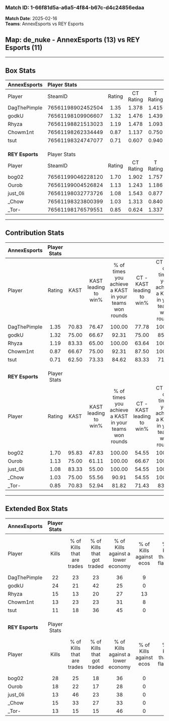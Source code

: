 ### Match ID: 1-66f81d5a-a6a5-4f84-b67c-d4c24856edaa  
**Match Date**: 2025-02-16  
**Teams**: AnnexEsports vs REY Esports  

## **Map**: de_nuke - AnnexEsports (13) vs REY Esports (11)  
---  

## Box Stats  

| **AnnexEsports** | Player Stats      |        |           |          |       |      |       |         |        |      |     |
| :- | :- | :-: | :-: | :-: | :-: | :-: | :-: | :-: | :-: | :-: | :-: |
| Player           | SteamID           | Rating | CT Rating | T Rating | KAST  | ADR  | Kills | Assists | Deaths | K/D  | HS% |
| DagThePimple     | 76561198902452504 |  1.35  |   1.378   |  1.415   | 70.83 | 93.9 |  22   |    8    |   16   | 1.38 | 40  |
| godkU            | 76561198109906607 |  1.32  |   1.476   |  1.439   | 75.00 | 88.3 |  24   |    3    |   20   | 1.20 | 50  |
| Rhyza            | 76561198821513023 |  1.19  |   1.478   |  1.093   | 83.33 | 80.5 |  15   |    9    |   14   | 1.07 | 66  |
| Chowm1nt         | 76561198262334449 |  0.87  |   1.137   |  0.750   | 66.67 | 70.2 |  13   |    8    |   18   | 0.72 | 46  |
| tsut             | 76561198324747077 |  0.71  |   0.607   |  0.940   | 62.50 | 61.5 |  11   |    6    |   19   | 0.58 | 63  |
|                  |                   |        |           |          |       |      |       |         |        |      |     |
|                  |                   |        |           |          |       |      |       |         |        |      |     |
|                  |                   |        |           |          |       |      |       |         |        |      |     |
| **REY Esports**  | Player Stats      |        |           |          |       |      |       |         |        |      |     |
| Player           | SteamID           | Rating | CT Rating | T Rating | KAST  | ADR  | Kills | Assists | Deaths | K/D  | HS% |
| bog02            | 76561199046228120 |  1.70  |   1.902   |  1.757   | 95.83 | 93.7 |  28   |    1    |   17   | 1.65 | 28  |
| Ourob            | 76561199004526824 |  1.13  |   1.243   |  1.186   | 75.00 | 74.3 |  18   |    2    |   17   | 1.06 | 66  |
| just_0li         | 76561198032773726 |  1.08  |   1.543   |  0.877   | 83.33 | 72.0 |  13   |   10    |   15   | 0.87 | 53  |
| _Chow            | 76561198323800399 |  1.03  |   1.313   |  0.840   | 75.00 | 74.8 |  15   |    5    |   17   | 0.88 | 86  |
| _Tor-            | 76561198176579551 |  0.85  |   0.624   |  1.337   | 70.83 | 64.4 |  13   |    4    |   19   | 0.68 | 53  |
---  

## Contribution Stats  

| **AnnexEsports** | Player Stats |       |                      |                                                        |                           |                                                             |                          |                                                            |
| :- | :-: | :-: | :-: | :-: | :-: | :-: | :-: | :-: |
| Player           |    Rating    | KAST  | KAST leading to win% | % of times you achieve a KAST in your teams won rounds | CT - KAST leading to win% | CT - % of times you achieve a KAST in your teams won rounds | T - KAST leading to win% | T - % of times you achieve a KAST in your teams won rounds |
| DagThePimple     |     1.35     | 70.83 |        76.47         |                         100.00                         |           77.78           |                           100.00                            |          75.00           |                           100.00                           |
| godkU            |     1.32     | 75.00 |        66.67         |                         92.31                          |           75.00           |                            85.71                            |          60.00           |                           100.00                           |
| Rhyza            |     1.19     | 83.33 |        65.00         |                         100.00                         |           63.64           |                           100.00                            |          66.67           |                           100.00                           |
| Chowm1nt         |     0.87     | 66.67 |        75.00         |                         92.31                          |           87.50           |                           100.00                            |          62.50           |                           83.33                            |
| tsut             |     0.71     | 62.50 |        73.33         |                         84.62                          |           83.33           |                            71.43                            |          66.67           |                           100.00                           |
|                  |              |       |                      |                                                        |                           |                                                             |                          |                                                            |
|                  |              |       |                      |                                                        |                           |                                                             |                          |                                                            |
|                  |              |       |                      |                                                        |                           |                                                             |                          |                                                            |
| **REY Esports**  | Player Stats |       |                      |                                                        |                           |                                                             |                          |                                                            |
| Player           |    Rating    | KAST  | KAST leading to win% | % of times you achieve a KAST in your teams won rounds | CT - KAST leading to win% | CT - % of times you achieve a KAST in your teams won rounds | T - KAST leading to win% | T - % of times you achieve a KAST in your teams won rounds |
| bog02            |     1.70     | 95.83 |        47.83         |                         100.00                         |           54.55           |                           100.00                            |          41.67           |                           100.00                           |
| Ourob            |     1.13     | 75.00 |        61.11         |                         100.00                         |           66.67           |                           100.00                            |          55.56           |                           100.00                           |
| just_0li         |     1.08     | 83.33 |        55.00         |                         100.00                         |           54.55           |                           100.00                            |          55.56           |                           100.00                           |
| _Chow            |     1.03     | 75.00 |        55.56         |                         90.91                          |           54.55           |                           100.00                            |          57.14           |                           80.00                            |
| _Tor-            |     0.85     | 70.83 |        52.94         |                         81.82                          |           71.43           |                            83.33                            |          40.00           |                           80.00                            |
---  

## Extended Box Stats  

| **AnnexEsports** | Player Stats |                            |                            |                                    |                         |                              |                                 |        |                             |                                     |                          |                               |                            |
| :- | :-: | :-: | :-: | :-: | :-: | :-: | :-: | :-: | :-: | :-: | :-: | :-: | :-: |
| Player           |    Kills     | % of Kills that are trades | % of Kills that got traded | % of Kills against a lower economy | % of Kills against ecos | % of Kills that are flawless | % of Kills that are close duels | Deaths | % of Deaths that get traded | % of Deaths against a lower economy | % of Deaths against ecos | % of Deaths that are flawless | % of Deaths that are close |
| DagThePimple     |      22      |             23             |             23             |                 36                 |            9            |              86              |                0                |   16   |             13              |                  6                  |            0             |              69               |             19             |
| godkU            |      24      |             21             |             42             |                 25                 |            0            |              79              |                8                |   20   |             30              |                 20                  |            0             |              75               |             5              |
| Rhyza            |      15      |             13             |             20             |                 27                 |           13            |              40              |                7                |   14   |             29              |                 21                  |            0             |              57               |             7              |
| Chowm1nt         |      13      |             23             |             23             |                 31                 |            8            |              85              |                0                |   18   |             17              |                 17                  |            0             |              56               |             6              |
| tsut             |      11      |             18             |             36             |                 45                 |            0            |              64              |               18                |   19   |             11              |                 16                  |            0             |              53               |             11             |
|                  |              |                            |                            |                                    |                         |                              |                                 |        |                             |                                     |                          |                               |                            |
|                  |              |                            |                            |                                    |                         |                              |                                 |        |                             |                                     |                          |                               |                            |
|                  |              |                            |                            |                                    |                         |                              |                                 |        |                             |                                     |                          |                               |                            |
| **REY Esports**  | Player Stats |                            |                            |                                    |                         |                              |                                 |        |                             |                                     |                          |                               |                            |
| Player           |    Kills     | % of Kills that are trades | % of Kills that got traded | % of Kills against a lower economy | % of Kills against ecos | % of Kills that are flawless | % of Kills that are close duels | Deaths | % of Deaths that get traded | % of Deaths against a lower economy | % of Deaths against ecos | % of Deaths that are flawless | % of Deaths that are close |
| bog02            |      28      |             25             |             18             |                 36                 |            0            |              68              |                7                |   17   |             35              |                 29                  |            0             |              76               |             0              |
| Ourob            |      18      |             22             |             17             |                 28                 |            0            |              78              |               11                |   17   |             24              |                 29                  |            0             |              82               |             6              |
| just_0li         |      13      |             46             |             23             |                 38                 |            0            |              31              |                8                |   15   |             40              |                 33                  |            0             |              60               |             7              |
| _Chow            |      15      |             33             |             27             |                 33                 |            0            |              60              |               13                |   17   |             18              |                 35                  |            0             |              76               |             12             |
| _Tor-            |      13      |             15             |             15             |                 46                 |            0            |              54              |                8                |   19   |             32              |                 37                  |            0             |              68               |             5              |
